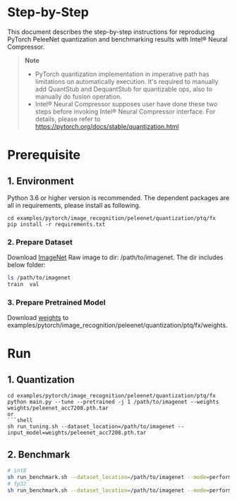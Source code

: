Step-by-Step
============

This document describes the step-by-step instructions for reproducing PyTorch PeleeNet quantization and benchmarking results with Intel® Neural Compressor.

> **Note**
>
> * PyTorch quantization implementation in imperative path has limitations on automatically execution. It's required to manually add QuantStub and DequantStub for quantizable ops, also to manually do fusion operation.
> * Intel® Neural Compressor supposes user have done these two steps before invoking Intel® Neural Compressor interface.
>   For details, please refer to https://pytorch.org/docs/stable/quantization.html

# Prerequisite
## 1. Environment
Python 3.6 or higher version is recommended.
The dependent packages are all in requirements, please install as following.
```shell
cd examples/pytorch/image_recognition/peleenet/quantization/ptq/fx
pip install -r requirements.txt
```
### 2. Prepare Dataset
Download [ImageNet](http://www.image-net.org/) Raw image to dir: /path/to/imagenet. The dir includes below folder:
```bash
ls /path/to/imagenet
train  val
```
### 3. Prepare Pretrained Model
Download [weights](https://github.com/Robert-JunWang/PeleeNet/tree/master/weights) to examples/pytorch/image_recognition/peleenet/quantization/ptq/fx/weights.

# Run
## 1. Quantization
```shell
cd examples/pytorch/image_recognition/peleenet/quantization/ptq/fx
python main.py --tune --pretrained -j 1 /path/to/imagenet --weights weights/peleenet_acc7208.pth.tar
or
```shell
sh run_tuning.sh --dataset_location=/path/to/imagenet --input_model=weights/peleenet_acc7208.pth.tar
```
## 2. Benchmark
```bash
# int8
sh run_benchmark.sh --dataset_location=/path/to/imagenet --mode=performance --int8=true
# fp32
sh run_benchmark.sh --dataset_location=/path/to/imagenet --mode=performance --input_model=weights/peleenet_acc7208.pth.tar
```
